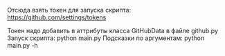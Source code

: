 Отсюда взять токен для запуска скрипта: https://github.com/settings/tokens

Токен надо добавить в аттрибуты класса GitHubData в файле github.py
Запуск скрипта: python main.py <args>
Подсказки по аргументам: python main.py -h
